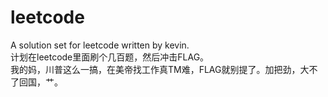 # leetcode
A solution set for leetcode written by kevin.  
计划在leetcode里面刷个几百题，然后冲击FLAG。  
我的妈，川普这么一搞，在美帝找工作真TM难，FLAG就别提了。加把劲，大不了回国，艹。  
